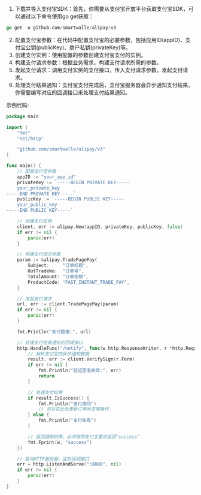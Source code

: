 1. 下载并导入支付宝SDK：首先，你需要从支付宝开放平台获取支付宝SDK，可以通过以下命令使用go get获取：
```go
go get -u github.com/smartwalle/alipay/v3
```
2. 配置支付宝参数：在代码中配置支付宝的必要参数，包括应用ID(appID)、支付宝公钥(publicKey)、商户私钥(privateKey)等。
3. 创建支付实例：使用配置的参数创建支付宝支付的实例。
4. 构建支付请求参数：根据业务需求，构建支付请求所需的参数。
5. 发起支付请求：调用支付实例的支付接口，传入支付请求参数，发起支付请求。
6. 处理支付结果通知：支付宝支付完成后，支付宝服务器会异步通知支付结果，你需要编写对应的回调接口来处理支付结果通知。

示例代码:
```go
package main

import (
	"fmt"
	"net/http"

	"github.com/smartwalle/alipay/v3"
)

func main() {
	// 配置支付宝参数
	appID := "your_app_id"
	privateKey := `-----BEGIN PRIVATE KEY-----
    your_private_key
-----END PRIVATE KEY-----`
	publicKey := `-----BEGIN PUBLIC KEY-----
    your_public_key
-----END PUBLIC KEY-----`

	// 创建支付实例
	client, err := alipay.New(appID, privateKey, publicKey, false)
	if err != nil {
		panic(err)
	}

	// 构建支付请求参数
	param := &alipay.TradePagePay{
		Subject:     "订单标题",
		OutTradeNo:  "订单号",
		TotalAmount: "订单金额",
		ProductCode: "FAST_INSTANT_TRADE_PAY",
	}

	// 发起支付请求
	url, err := client.TradePagePay(param)
	if err != nil {
		panic(err)
	}

	fmt.Println("支付链接:", url)

	// 处理支付结果通知的回调接口
	http.HandleFunc("/notify", func(w http.ResponseWriter, r *http.Request) {
		// 解析支付宝的异步通知数据
		result, err := client.VerifySign(r.Form)
		if err != nil {
			fmt.Println("验证签名失败:", err)
			return
		}

		// 处理支付结果
		if result.IsSuccess() {
			fmt.Println("支付成功")
			// 可以在此处更新订单状态等操作
		} else {
			fmt.Println("支付失败")
		}

		// 返回通知结果，必须按照支付宝要求返回"success"
		fmt.Fprint(w, "success")
	})

	// 启动HTTP服务器，监听回调接口
	err = http.ListenAndServe(":8080", nil)
	if err != nil {
		panic(err)
	}
}

```
